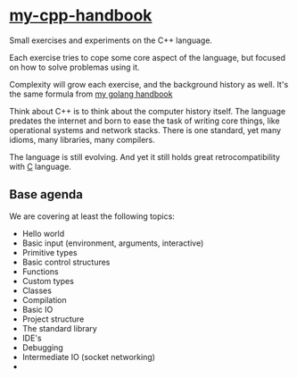 # [my-cpp-handbook][repo]

Small exercises and experiments on the C++ language.

Each exercise tries to cope some core aspect of the language, but focused on how
to solve problemas using it.

Complexity will grow each exercise, and the background history as well. It's the
same formula from [my golang handbook][my-golang-handbook]

Think about C++ is to think about the computer history itself. The language
predates the internet and born to ease the task of writing core things, like
operational systems and network stacks. There is one standard, yet many idioms,
many libraries, many compilers.

The language is still evolving. And yet it still holds great retrocompatibility
with [C][c] language.

[repo]: https://github.com/sombriks/my-cpp-handbook
[my-golang-handbook]: <https://github.com/sombriks/my-golang-handbook>
[c]: https://iso-9899.info/wiki/The_Standard

## Base agenda

We are covering at least the following topics:

- Hello world
- Basic input (environment, arguments, interactive)
- Primitive types
- Basic control structures
- Functions
- Custom types
- Classes
- Compilation
- Basic IO
- Project structure
- The standard library
- IDE's
- Debugging
- Intermediate IO (socket networking)
-
